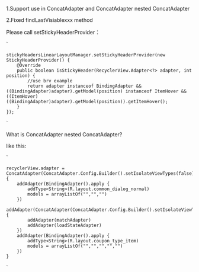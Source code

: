 
1.Support use in ConcatAdapter and ConcatAdapter nested ConcatAdapter

2.Fixed findLastVisiablexxx method

Please call setStickyHeaderProvider：

`

    stickyHeadersLinearLayoutManager.setStickyHeaderProvider(new StickyHeaderProvider() {
        @Override
        public boolean isStickyHeader(RecyclerView.Adapter<?> adapter, int position) {
            //use brv example
            return adapter instanceof BindingAdapter && ((BindingAdapter)adapter).getModel(position) instanceof ItemHover && ((ItemHover)((BindingAdapter)adapter).getModel(position)).getItemHover();
        }
    });
`

What is ConcatAdapter nested ConcatAdapter? 

like this:

`

    recyclerView.adapter = ConcatAdapter(ConcatAdapter.Config.Builder().setIsolateViewTypes(false).build()).apply {
        addAdapter(BindingAdapter().apply {
            addType<String>(R.layout.common_dialog_normal)
            models = arrayListOf("","","")
        })
        addAdapter(ConcatAdapter(ConcatAdapter.Config.Builder().setIsolateViewTypes(false).build()).apply {
            addAdapter(matchAdapter)
            addAdapter(loadStateAdapter)
        })
        addAdapter(BindingAdapter().apply {
            addType<String>(R.layout.coupon_type_item)
            models = arrayListOf("","","","","")
        })
    }
`

